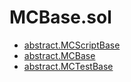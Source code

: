 # MCBase.sol

<!-- START_INDEX -->
- [abstract.MCScriptBase](./abstract.MCScriptBase.md)
- [abstract.MCBase](./abstract.MCBase.md)
- [abstract.MCTestBase](./abstract.MCTestBase.md)

<!-- END_INDEX -->
